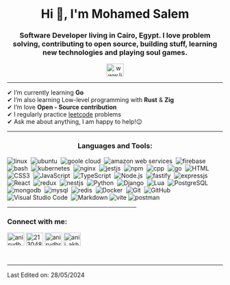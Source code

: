 
<h1 align="center">Hi 👋, I'm Mohamed Salem</h1>

<h3 align="center">Software Developer living in Cairo, Egypt. I love problem solving, contributing to open source, building stuff, learning new technologies and playing soul games.</h3>

<div align="center">
  <a   href="https://linkedin.com/in/www.linkedin.com/in/josué-andrey-rojas-vega-4b4a05198" target="blank"><img align="center" src="https://raw.githubusercontent.com/rahuldkjain/github-profile-readme-generator/master/src/images/icons/Social/linked-in-alt.svg" alt="www.linkedin.com/in/josué-andrey-rojas-vega-4b4a05198" height="30" width="40" /></a>
</div>


<hr/>


✔ I’m currently learning **Go**<br>
✔ I’m also learning Low-level programming with **Rust** & **Zig**<br>
✔ I’m love **Open - Source contribution**<br>
✔ I regularly practice [leetcode](https://leetcode.com/Akash_Chowrasia/) problems <br>
✔ Ask me about anything, I am happy to help!😉<br>

<!-- LANGUAGES AND TOOLS -->
<hr>
<h3 align="center">Languages and Tools:</h3>


  ![linux](https://img.shields.io/badge/-linux-0D1117?logo=linux&logoColor=white)&nbsp;
  ![ubuntu](https://img.shields.io/badge/-ubuntu-0D1117?logo=ubuntu)&nbsp;
  ![goole cloud](https://img.shields.io/badge/-googlecloud-0D1117?logo=googlecloud)&nbsp;
  ![amazon web services](https://img.shields.io/badge/-aws-0D1117?logo=amazonaws&logoSize=auto)&nbsp;
  ![firebase](https://img.shields.io/badge/-firebase-0D1117?logo=firebase&logoSize=auto)&nbsp;
  ![bash](https://img.shields.io/badge/-bash-0D1117?logo=gnubash&logoSize=auto)&nbsp;
  ![kubernetes](https://img.shields.io/badge/-kubernetes-0D1117?logo=kubernetes&logoSize=auto)&nbsp;
  ![nginx](https://img.shields.io/badge/-nginx-0D1117?logo=nginx&logoSize=auto&logoColor=green)&nbsp;
  ![jestjs](https://img.shields.io/badge/-jest-0D1117?logo=jest&logoSize=auto)&nbsp;
  ![npm](https://img.shields.io/badge/-npm-0D1117?logo=npm)&nbsp;
  ![cpp](https://img.shields.io/badge/-C++-0D1117?logo=cplusplus)&nbsp;
  ![go](https://img.shields.io/badge/-go-0D1117?logo=go)&nbsp;
  ![HTML](https://img.shields.io/badge/-HTML-0D1117?style=flat&logo=HTML5)&nbsp;
  ![CSS3](https://img.shields.io/badge/-CSS-0D1117?style=flat&logo=CSS3&logoColor=1572B6)&nbsp;
  ![JavaScript](https://img.shields.io/badge/-JavaScript-0D1117?style=flat&logo=javascript)&nbsp;
  ![TypeScript](https://img.shields.io/badge/-TypeScript-0D1117?style=flat&logo=typescript)&nbsp;
  ![Node.js](https://img.shields.io/badge/-Node.js-0D1117?style=flat&logo=node.js)&nbsp;
  ![fastify](https://img.shields.io/badge/-fastify-0D1117?logo=fastify)&nbsp;
  ![expressjs](https://img.shields.io/badge/-expressjs-0D1117?logo=express)&nbsp;
  ![React](https://img.shields.io/badge/-React-0D1117?style=flat&logo=react)&nbsp;
  ![redux](https://img.shields.io/badge/-reduxjs-0D1117?logo=redux)&nbsp;
  ![nestjs](https://img.shields.io/badge/-nestjs-0D1117?logo=nestjs)&nbsp;
  ![Python](https://img.shields.io/badge/-Python-0D1117?style=flat&logo=python)&nbsp;
  ![Django](https://img.shields.io/badge/-Django-0D1117?style=flat&logo=django)&nbsp;
  ![Lua](https://img.shields.io/badge/-Lua-0D1117?style=flat&logo=Lua)&nbsp;
  ![PostgreSQL](https://img.shields.io/badge/-PostgreSQL-0D1117?style=flat&logo=postgresql)&nbsp;
  ![mongodb](https://img.shields.io/badge/-MongoDB-0D1117?style=flat&logo=mongodb)&nbsp;
  ![mysql](https://img.shields.io/badge/-mysql-0D1117?style=flat&logo=mysql)&nbsp;
  ![redis](https://img.shields.io/badge/-redis-0D1117?style=flat&logo=redis)&nbsp;
  ![Docker](https://img.shields.io/badge/-Docker-0D1117?style=flat&logo=docker)&nbsp;
  ![Git](https://img.shields.io/badge/-Git-0D1117?style=flat&logo=git)&nbsp;
  ![GitHub](https://img.shields.io/badge/-GitHub-0D1117?style=flat&logo=github)&nbsp;
  ![Visual Studio Code](https://img.shields.io/badge/-VS%20Code-0D1117?style=flat&logo=visual-studio-code&logoColor=007ACC)&nbsp;
  ![Markdown](https://img.shields.io/badge/-Markdown-0D1117?style=flat&logo=markdown)
  ![vite](https://img.shields.io/badge/-vite-0D1117?style=flat&logo=vite&logoColor=yellow)
  ![postman](https://img.shields.io/badge/-postman-0D1117?style=flat&logo=postman)


<hr width="60%" >
<h3 align="left">Connect with me:</h3>
<p align="left">
<a href="https://linkedin.com/in/anirudh-rai-072732220" target="blank"><img align="center" src="https://raw.githubusercontent.com/rahuldkjain/github-profile-readme-generator/master/src/images/icons/Social/linked-in-alt.svg" alt="anirudh-rai-072732220" height="30" width="40" /></a>
<a href="https://stackoverflow.com/users/21304875" target="blank"><img align="center" src="https://raw.githubusercontent.com/rahuldkjain/github-profile-readme-generator/master/src/images/icons/Social/stack-overflow.svg" alt="21304875" height="30" width="40" /></a>
<a href="https://kaggle.com/anirudhrai693" target="blank"><img align="center" src="https://raw.githubusercontent.com/rahuldkjain/github-profile-readme-generator/master/src/images/icons/Social/kaggle.svg" alt="anirudhrai693" height="30" width="40" /></a>
<a href="https://instagram.com/anii_akhil" target="blank"><img align="center" src="https://raw.githubusercontent.com/rahuldkjain/github-profile-readme-generator/master/src/images/icons/Social/instagram.svg" alt="anii_akhil" height="30" width="40" /></a>
</p>
<br>

------

Last Edited on: 28/05/2024
